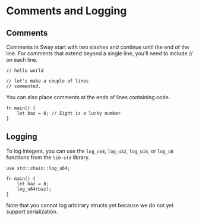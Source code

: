 # Comments and Logging

## Comments

Comments in Sway start with two slashes and continue until the end of the line. For comments that extend beyond a single line, you’ll need to include // on each line.

```sway
// hello world
```

```sway
// let's make a couple of lines
// commented.
```

You can also place comments at the ends of lines containing code.

```sway
fn main() {
    let baz = 8; // Eight is a lucky number
}
```

## Logging

To log integers, you can use the `log_u64`, `log_u32`, `log_u16`, or `log_u8` functions from the `lib-std` library.

```sway
use std::chain::log_u64;

fn main() {
    let baz = 8;
    log_u64(baz);
}
```

Note that you cannot log arbitrary structs yet because we do not yet support serialization.
